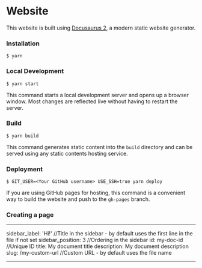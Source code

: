 # Website

This website is built using [Docusaurus 2](https://docusaurus.io/), a modern static website generator.

### Installation

```
$ yarn
```

### Local Development

```
$ yarn start
```

This command starts a local development server and opens up a browser window. Most changes are reflected live without having to restart the server.

### Build

```
$ yarn build
```

This command generates static content into the `build` directory and can be served using any static contents hosting service.

### Deployment

```
$ GIT_USER=<Your GitHub username> USE_SSH=true yarn deploy
```

If you are using GitHub pages for hosting, this command is a convenient way to build the website and push to the `gh-pages` branch.

### Creating a page

---

sidebar_label: 'Hi!' //Title in the sidebar - by default uses the first line in the file if not set
sidebar_position: 3 //Ordering in the sidebar
id: my-doc-id //Unique ID
title: My document title
description: My document description
slug: /my-custom-url //Custom URL - by default uses the file name

---
